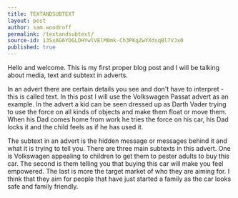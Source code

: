 ```yaml
---
title: TEXTANDSUBTEXT
layout: post
author: sam.woodroff
permalink: /textandsubtext/
source-id: 13SxAG6YOGLDHYwlVElM0mk-Ch3PKqZwYXdsqBl7VJx0
published: true
---
```

Hello and welcome. This is my first proper blog post and I will be talking about media, text and subtext in adverts.

In an advert there are certain details you see and don't have to interpret - this is called text. In this post I will use the Volkswagen Passat advert as an example. In the advert a kid can be seen dressed up as Darth Vader trying to use the force on all kinds of objects and make them float or move them. When his Dad comes home from work he tries the force on his car, his Dad locks it and the child feels as if he has used it.

The subtext in an advert is the hidden message or messages behind it and what it is trying to tell you. There are three main subtexts in this advert. One is Volkswagen appealing to children to get them to pester adults to buy this car. The second is them telling you that buying this car will make you feel empowered. The last is more the target market of who they are aiming for. I think that they aim for people that have just started a family as the car looks safe and family friendly.

